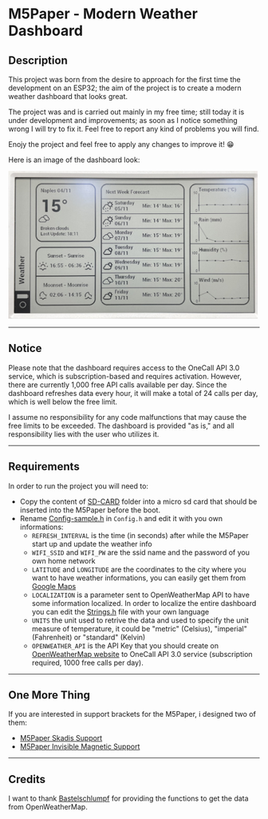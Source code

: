# M5Paper - Modern Weather Dashboard

## Description
This project was born from the desire to approach for the first time the development on an ESP32; the aim of the project is to create a modern weather dashboard that looks great.

The project was and is carried out mainly in my free time; still today it is under development and improvements; as soon as I notice something wrong I will try to fix it. Feel free to report any kind of problems you will find.

Enojy the project and feel free to apply any changes to improve it! 😁

Here is an image of the dashboard look:

<img src="DisplayImagePreview.jpg" alt="drawing" width="500"/>

---

## Notice

Please note that the dashboard requires access to the OneCall API 3.0 service, which is subscription-based and requires activation. However, there are currently 1,000 free API calls available per day. Since the dashboard refreshes data every hour, it will make a total of 24 calls per day, which is well below the free limit.

I assume no responsibility for any code malfunctions that may cause the free limits to be exceeded. The dashboard is provided "as is," and all responsibility lies with the user who utilizes it.

---

## Requirements

In order to run the project you will need to:
- Copy the content of [SD-CARD](https://github.com/marcotammaro/M5Paper---Modern-Weather-Dashboard/tree/main/SD-CARD) folder into a micro sd card that should be inserted into the M5Paper before the boot.
- Rename [Config-sample.h](https://github.com/marcotammaro/M5Paper---Modern-Weather-Dashboard/blob/main/src/Config-sample.h) in `Config.h` and edit it with you own informations:
    - `REFRESH_INTERVAL` is the time (in seconds) after while the M5Paper start up and update the weather info
    - `WIFI_SSID` and `WIFI_PW` are the ssid name and the password of you own home network
    - `LATITUDE` and `LONGITUDE` are the coordinates to the city where you want to have weather informations, you can easily get them from [Google Maps](https://www.google.it/maps/preview)
    - `LOCALIZATION` is a parameter sent to OpenWeatherMap API to have some information localized. In order to localize the entire dashboard you can edit the [Strings.h](https://github.com/marcotammaro/M5Paper---Modern-Weather-Dashboard/blob/main/src/Strings.h) file with your own language
    - `UNITS` the unit used to retrive the data and used to specify the unit measure of temperature, it could be "metric" (Celsius), "imperial" (Fahrenheit) or "standard" (Kelvin)
    - `OPENWEATHER_API` is the API Key that you should create on [OpenWeatherMap website](https://openweathermap.org/api) to OneCall API 3.0 service (subscription required, 1000 free calls per day). 

---

## One More Thing

If you are interested in support brackets for the M5Paper, i designed two of them:
- [M5Paper Skadis Support](https://www.thingiverse.com/thing:4967473)
- [M5Paper Invisible Magnetic Support](https://www.thingiverse.com/thing:5606942)

---

## Credits
I want to thank [Bastelschlumpf](https://github.com/Bastelschlumpf/M5PaperWeather) for providing the functions to get the data from OpenWeatherMap.